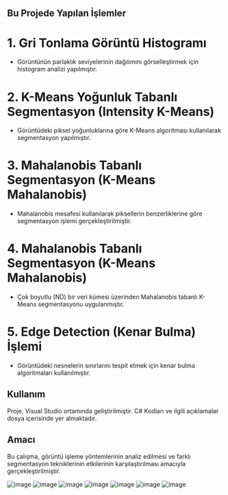 ## Bu Projede Yapılan İşlemler

# 1. Gri Tonlama Görüntü Histogramı
* Görüntünün parlaklık seviyelerinin dağılımını görselleştirmek için histogram analizi yapılmıştır.

# 2. K-Means Yoğunluk Tabanlı Segmentasyon (Intensity K-Means)
* Görüntüdeki piksel yoğunluklarına göre K-Means algoritması kullanılarak segmentasyon yapılmıştır.

# 3. Mahalanobis Tabanlı Segmentasyon (K-Means Mahalanobis)
* Mahalanobis mesafesi kullanılarak piksellerin benzerliklerine göre segmentasyon işlemi gerçekleştirilmiştir.

# 4. Mahalanobis Tabanlı Segmentasyon (K-Means Mahalanobis)
* Çok boyutlu (ND) bir veri kümesi üzerinden Mahalanobis tabanlı K-Means segmentasyonu uygulanmıştır.

# 5. Edge Detection (Kenar Bulma) İşlemi
* Görüntüdeki nesnelerin sınırlarını tespit etmek için kenar bulma algoritmaları kullanılmıştır.


## Kullanım
Proje, Visual Studio  ortamında geliştirilmiştir. C# Kodları ve ilgili açıklamalar dosya içerisinde yer almaktadır.

## Amacı
Bu çalışma, görüntü işleme yöntemlerinin analiz edilmesi ve farklı segmentasyon tekniklerinin etkilerinin karşılaştırılması amacıyla gerçekleştirilmiştir.

![image](https://github.com/user-attachments/assets/877dbf82-63f9-4c91-9298-1c11f1f6c749)
![image](https://github.com/user-attachments/assets/36b124e9-641e-4259-90b8-00c33bf3aaf9)
![image](https://github.com/user-attachments/assets/f0aa413e-170c-4c28-bc14-03534374f4e1)
![image](https://github.com/user-attachments/assets/bbee3675-5a01-4a20-b0f3-01765eda6046)
![image](https://github.com/user-attachments/assets/90aa1c3f-db88-484d-9223-6e94a4d01389)
![image](https://github.com/user-attachments/assets/c6517ce8-3c27-415d-9657-1d7cda05dc11)
![image](https://github.com/user-attachments/assets/d3a6dae8-8089-4e4b-ad4d-b2b1d8035e24)





